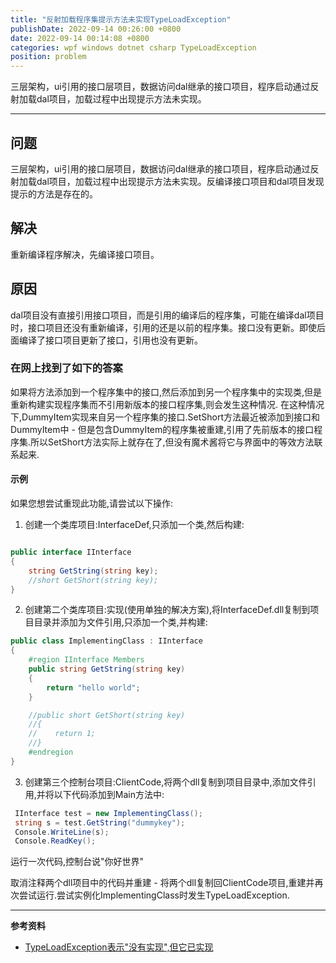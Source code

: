 ```yaml
---
title: "反射加载程序集提示方法未实现TypeLoadException"
publishDate: 2022-09-14 00:26:00 +0800
date: 2022-09-14 00:14:08 +0800
categories: wpf windows dotnet csharp TypeLoadException
position: problem
---
```


三层架构，ui引用的接口层项目，数据访问dal继承的接口项目，程序启动通过反射加载dal项目，加载过程中出现提示方法未实现。

---

<div id="toc"></div>

## 问题

三层架构，ui引用的接口层项目，数据访问dal继承的接口项目，程序启动通过反射加载dal项目，加载过程中出现提示方法未实现。反编译接口项目和dal项目发现提示的方法是存在的。

## 解决

重新编译程序解决，先编译接口项目。

## 原因

dal项目没有直接引用接口项目，而是引用的编译后的程序集，可能在编译dal项目时，接口项目还没有重新编译，引用的还是以前的程序集。接口没有更新。即使后面编译了接口项目更新了接口，引用也没有更新。

### 在网上找到了如下的答案

如果将方法添加到一个程序集中的接口,然后添加到另一个程序集中的实现类,但是重新构建实现程序集而不引用新版本的接口程序集,则会发生这种情况.
在这种情况下,DummyItem实现来自另一个程序集的接口.SetShort方法最近被添加到接口和DummyItem中 - 但是包含DummyItem的程序集被重建,引用了先前版本的接口程序集.所以SetShort方法实际上就存在了,但没有魔术酱将它与界面中的等效方法联系起来.

#### 示例

如果您想尝试重现此功能,请尝试以下操作:

1. 创建一个类库项目:InterfaceDef,只添加一个类,然后构建:

```c#

public interface IInterface
{
    string GetString(string key);
    //short GetShort(string key);
}
```

2. 创建第二个类库项目:实现(使用单独的解决方案),将InterfaceDef.dll复制到项目目录并添加为文件引用,只添加一个类,并构建:

```c#
public class ImplementingClass : IInterface
{
    #region IInterface Members
    public string GetString(string key)
    {
        return "hello world";
    }

    //public short GetShort(string key)
    //{
    //    return 1;
    //}
    #endregion
}
```

3. 创建第三个控制台项目:ClientCode,将两个dll复制到项目目录中,添加文件引用,并将以下代码添加到Main方法中:

```c#
 IInterface test = new ImplementingClass();
 string s = test.GetString("dummykey");
 Console.WriteLine(s);
 Console.ReadKey();
```

运行一次代码,控制台说"你好世界"

取消注释两个dll项目中的代码并重建 - 将两个dll复制回ClientCode项目,重建并再次尝试运行.尝试实例化ImplementingClass时发生TypeLoadException.

---

**参考资料**

- [TypeLoadException表示"没有实现",但它已实现](https://qa.1r1g.com/sf/ask/66414981/)
